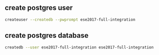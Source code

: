 ## create postgres user

```bash
createuser --createdb --pwprompt ese2017-full-integration
```

## create postgres database

```bash
createdb --user ese2017-full-integration ese2017-full-integration
```
